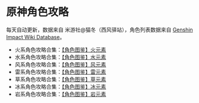 # 原神角色攻略

每天自动更新，数据来自 米游社@猫冬（西风驿站），角色列表数据来自 [Genshin Impact Wiki Database](https://genshin-builds.com/cn)。

+ 火系角色攻略合集：[【角色图鉴】火元素](https://m.miyoushe.com/dby/#/collection/2319292)
+ 水系角色攻略合集：[【角色图鉴】水元素](https://m.miyoushe.com/dby/#/collection/2319293)
+ 风系角色攻略合集：[【角色图鉴】风元素](https://m.miyoushe.com/dby/#/collection/2319295)
+ 雷系角色攻略合集：[【角色图鉴】雷元素](https://m.miyoushe.com/dby/#/collection/2319296)
+ 草系角色攻略合集：[【角色图鉴】草元素](https://m.miyoushe.com/dby/#/collection/2319299)
+ 冰系角色攻略合集：[【角色图鉴】冰元素](https://m.miyoushe.com/dby/#/collection/2319294)
+ 岩系角色攻略合集：[【角色图鉴】岩元素](https://m.miyoushe.com/dby/#/collection/2319298)
